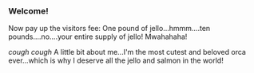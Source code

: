 ### Welcome!
Now pay up the visitors fee: One pound of jello...hmmm....ten pounds....no....your entire supply of jello!
Mwahahaha!

*cough cough*
A little bit about me...I'm the most cutest and beloved orca ever...which is why I deserve all the jello and salmon in the world!
<!--
**TruaShamu/truashamu** is a ✨ _special_ ✨ repository because its `README.md` (this file) appears on your GitHub profile.

Here are some ideas to get you started:

- 🔭 I’m currently working on ...
- 🌱 I’m currently learning ...
- 👯 I’m looking to collaborate on ...
- 🤔 I’m looking for help with ...
- 💬 Ask me about ...
- 📫 How to reach me: ...
- 😄 Pronouns: ...
- ⚡ Fun fact: ...
-->
